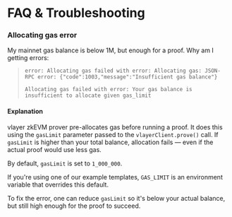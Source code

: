 # FAQ & Troubleshooting

### Allocating gas error

My mainnet gas balance is below 1M, but enough for a proof. Why am I getting errors:

> `error: Allocating gas failed with error: Allocating gas: JSON-RPC error: {"code":1003,"message":"Insufficient gas balance"}`
>
> `Allocating gas failed with error: Your gas balance is insufficient to allocate given gas_limit`

#### Explanation

vlayer zkEVM prover pre-allocates gas before running a proof. It does this using the `gasLimit` parameter passed to the `vlayerClient.prove()` call.
If `gasLimit` is higher than your total balance, allocation fails — even if the actual proof would use less gas.

By default, `gasLimit` is set to `1_000_000`.

If you're using one of our example templates, `GAS_LIMIT` is an environment variable that overrides this default.

To fix the error, one can reduce `gasLimit` so it's below your actual balance, but still high enough for the proof to succeed.
